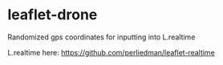# leaflet-drone
Randomized gps coordinates for inputting into L.realtime

L.realtime here: https://github.com/perliedman/leaflet-realtime
